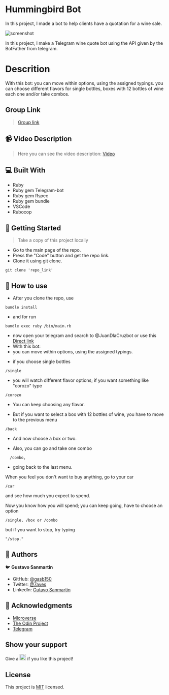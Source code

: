 # Hummingbird Bot

In this project, I made a bot to help clients have a quotation for a wine sale.

![screenshot](./src/img/screenshot.png)

In this project, I make a Telegram wine quote bot using the API given by the BotFather from telegram.
# Descrition
With this bot: 
you can move within options, using the assigned typings. 
you can choose different flavors for  single bottles, boxes with 12 bottles of wine each one and/or take combos.
## Group Link

> <a href=http://t.me/JuanDlaCruzbot>Group link</a>

## :video_camera: Video Description

> Here you can see the video description: <a href="https://www.loom.com/share/69e17f7e05de46618bff9ec5cd23571a">Video</a>

## :computer: Built With

- Ruby
- Ruby gem Telegram-bot
- Ruby gem Rspec
- Ruby gem bundle
- VSCode
- Rubocop
  
## :wrench: Getting Started
> Take a copy of this project locally

- Go to the main page of the repo.
- Press the "Code" button and get the repo link.
- Clone it using git clone. 
```
git clone 'repo_link' 
```

## :green_book: How to use

- After you clone the repo, use
```
bundle install
```
- and for run
```
bundle exec ruby /bin/main.rb
```
- now open your telegram and search to @JuanDlaCruzbot or use this <a href=http://t.me/JuanDlaCruzbot>Direct link</a>
- With this bot: 
- you can move within options, using the assigned typings. 
<!--screan-->
- if you choose single bottles 

```
/single
```
- you will watch different flavor options; if you want something like "corozo" type 

```
/corozo
```

<!--screan-->
- You can keep choosing any flavor.
<!--screan-->
- But if you want to select a box with 12 bottles of wine, you have to move to the previous menu

```
/back
```


<!--screan-->
- And now choose a box or two.
<!--screan-->
<!--screan-->
- Also, you can go and take one combo 
```
  /combo,
```
-  going back to the last menu.
<!--screan-->
When you feel you don't want to buy anything, go to your car 
```
/car
``` 
and see how much you expect to spend.
<!--screan-->
Now you know how you will spend; you can keep going, have to choose an option 
```
/single, /box or /combo
```
 but if you want to stop, try typing 
 ```
 "/stop."
 ```


## :man: Authors

:bird: **Gustavo Sanmartin**

- GitHub: [@gasb150](https://github.com/gasb150)
- Twitter: [@7aves](https://twitter.com/7aves)
- LinkedIn: [Gutavo Sanmartin](https://www.linkedin.com/in/gustavo-sanmartin-b3b68261/)

## :clap: Acknowledgments

- [Microverse](https://www.microverse.org/)
- [The Odin Project](https://www.theodinproject.com)
- [Telegram](https://web.telegram.org/)

## Show your support

<p> Give a 
  <g-emoji class="g-emoji" alias="star" fallback-src="https://github.githubassets.com/images/icons/emoji/unicode/2b50.png"><img class="emoji" alt="star" height="20" width="20" src="https://github.githubassets.com/images/icons/emoji/unicode/2b50.png"></g-emoji>
  if you like this project!</p>


## License
  <p>This project is <a href="../feature/LICENSE">MIT</a> licensed.</p>